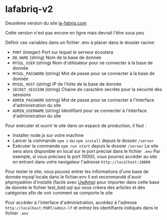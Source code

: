 # lafabriq-v2
Deuxième version du site <a href="https://la-fabriq.com">la-fabriq.com</a>

Cette version n'est pas encore en ligne mais devrait l'être sous peu

Définir ces variables dans un fichier .env à placer dans le dossier racine: 
- `PORT` (integer) Port sur lequel le serveur écoutera
- `DB_NAME` (string) Nom de la base de donnée
- `MYSQL_USER` (string) Nom d'utilisateur pour se connecter à la base de donnée
- `MYSQL_PASSWORD` (string) Mot de passe pour se connecter à la base de donnée
- `MYSQL_HOST` (string) IP de l'hôte de la base de donnée
- `SECRET_SESSION` (string) Chaine de caractère secrète pour la sécurité des sessions
- `ADMIN_PASSWORD` (string) Mot de passe pour se connecter à l'interface d'administration du site
- `ADMIN_USERNAME` (string) Identifiant pour se connecter à l'interface d'administration du site

Pour exécuter et ouvrir le site dans un espace de production, il faut :
- Installer node.js sur votre machine
- Lancer la commande `npm i` ou `npm install` depuis le dossier `/server`
- Exécuter la commande `npm run start` depuis le dossier `/server`
Le site sera alors disponible en local sur le port précisé dans le fichier `.env`
Par exemple, si vous précisez le port 10000, vous pourrez accéder au site en entrant dans votre navigateur l'adresse `http://localhost:10000`

Pour tester le site, vous pouvez entrer les informations d'une base de donnée mysql locale dans le fichier.env
Il est recommandé d'avoir phpmyadmin d'installé (facile avec <a href="https://www.uwamp.com/fr/">UwAmp</a>) pour importer dans cette base de donnée le fichier test_bdd.sql qui vous créera des articles et des catégories afin de voir comment se comporte le site

Pour accéder à l'interface d'administration, accédez à l'adresse `http://localhost:PORT/admin-lf` et entrez les identifiants indiqués dans le fichier `.env`

